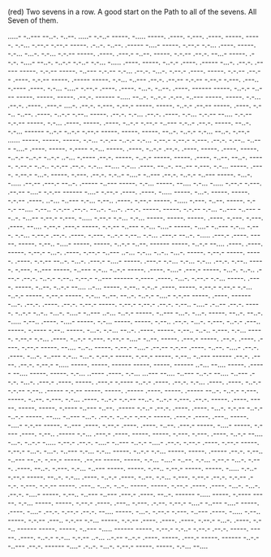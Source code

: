 (red) Two sevens in a row. A good start on the Path to all of the sevens. All Seven of them.

.....- -..--- --..-. -..--. .....- -.-..- -----. -..... -----. .----. -.---. .----. -----. -----. -.-... -.--.- -.--.- -----. .-..-. -..--. .----- -....- -----. -.--.- -.-... .----. -----. -.-... -...-. -.-... -.-.-- -----. .----. .---.- -..--. -----. -.-.-- .--.-. --...- -----. .--.-. -....- --..-. -..-.- -.-..- -.-... -..... .----. -----. -..-.- .----. .----- -...-. .--.-. .----- -----. -.-.-- -----. -..--- -.-.-- -.-... .--.-. -...-. -.--.- .----. -----. -.-.-- .--.-- .----. -.-.-- -----. .----- -----. -.-... -..--- .--.-. .--.-- -.-.-- -.--.- -.---. .---.. -.---- .----. -.-... -....- -.--.- .----. .----. -...-. -..--. .----. ------ -----. -..-.- -..--- -----. -----. -----. .--.-. ------ -..... --..-. -..-.- .-.--. -..--- -----. -----. -.-... .--.-. .----. .---.- ....-. .--.-. -.---. -.--.- -----. -----. -..-.- .--.-- -----. .----. -.--.. -..--. .----. -..-.- -.--.. -----. .--.-. -.-... .--.-. .----. -.-... -.-.-- --.... -.-.-- -.-.-- -----. -.-... .----. -----. .----. -..-.- -.--.- -..--- -.-..- .--.-. -----. --..-. -.-... ------ -..-.- -..-.- -.--.- -----. -----. -----. --..-. -..-.- -.-... --..-. -.--.- ...... -----. -----. -----. -.-... -.-.-- -..-.- -.-... -.--.- -.--.- -.---. .--.-. -.--.. -..--- -....- .----. -----. -.---- -.-... -----. .----. -..-.- .--.-. .----. -----. .----. -----. -..-.- -..-.- -..-.- ..-... -.---- .--.-. -----. -..-.- -----. -----. .----. -..--. --..-. -----. -.--.- -..-.. -.-.-- .--.-. -.-... --.... -.-... .----. --..-. --..-- -.---. -.-... -----. .----. -.--.- -...-. -----. -.---. .--.-. -.-..- -....- -..--- .--.-. -..-.- -..--- -----. -...-. -..... .--.-- .---.- --..-. .----- -..--- -----. -.-... -----. --.... -.-... -..... -.--.- -.---. .--.-- -....- -.-.-- ------ -....- -.--.- .----. .----. -..... -----. -...-. -----. -----. -.-.-- .----. ..-... -..--- -.-... -.--.. .----. -.--.- -----. -..... -.---. -..--. -----. -.--.- --.... -.--.. -.-.-- .--.-. --..-. -...-. .--.-. -----. -----. -.-.-- -.-... -..--- -..--- --..-. -...-- -.--.- -.---. -..... -.--.- -.-... -.-... -----. -----. -----. .----. -.---. -.---. .----. --.... -.--.- .---.- -----. -.-.-- -..--- -.-... -....- -----. -....- -..--- -.-... -.---. -.-... -.--.- .--.-. .----. -.---. -..-.- -.--.. -.-... .---.- --..-. -..... .---.- .----. -----. -----. -.--.. -....- -----. -----. -..-.- -..--. ------ -----. -..-.- --.... .----. .----. -----. -.--.- -...-. .----. -.--.- -..--- ..-... -.-... -..-.. -...-. -----. -.--.- -----. -----. .----. -.-.-- --..-. -...-. .---.- -....- -----. .---.- -.-... -.-... -.-... .--.-. -.--.. -----. -.---. -..--- -----. -..--- -.-... -..-.- -----. .----. -....- .---.- -----. -...-. -..-.. .---.- .--.-. -..-.- -.--.. -.--.- -..--- ------ -.---- .----. -...-. -.--.- -.-... -----. .----. -----. -..--. -..-.- --.... ..-... -----. -.--.. -.-..- .----. -----. -.--.- -.--.- -.-... -..-.- -----. -.--.- -----. -.-... -..--. --..-. -..-.- -....- -.-.-- -----. .----. ------ -...-. .--.-. .----. .--.-. -.--.- -----. -.--.- -.--.- .--.-. -.--.. -....- .-..-- .--.-. -----. -..-.- -..-.. -...-. -....- -..--- ..-... -..-.- -----. -..--- -...-. -...-. -----. --..-. --..-. -..... -.--.. .----. -....- -----. -.-... -----. -----. -.--.. .--.-. -...-. -.---. -..-.- .---.. -----. -.---- -.--.. -----. -...-. -.-... --..-. .----. -----. -.--.. -..-.. -.---. -.-... -----. -.--.- -.-... .----. -..-.- -.---. -.--.- -....- -..--. -----. .---.- -----. .--.-. .----. .----. -.--.- -----. --.... -..-.. -----. -.--.- -....- .--.-- -.-.-- .----. -..--. -....- .--.-. .----. -...-. -..--- -.-... -...-. -.--.- -----. -.--.- -----. -.--.. -..--- ------ .--.-. .----. .--.-. -.--.- -..... -----. -----. ------ -----. -----. ------ ..-... --.... -----. .----- --.... -----. -----. -.-... ..---- .----. -.-... ...--- --.... -..--- -..-.- --.... -..--- .--.-. -...-. .---.- .----. -----. .---.- -.---- -..-.- .----. .--.-. -.-... .----. .----. -..-.- -.-.-- -.--.. .----- -.-.-- -----. -----. .----- .----. -----. .----- --..-. -..-.- -.---. -----. -..--. -.---. -.-... .----. -..-.- -.-.-- --..-. -..-.- -.---. .--.-. -----. .----. -----. -----. -----. -.---- -..--- -..--. .----- -.-..- .--.-. .----. .----. -...-. -.-.-- -..-.- -..-.- -----. --.... -..--- -...-. .--.-. -..-.- -.--.- -----. .---.- .----. .---.. -----. -....- -.-.-- -----. -..--- .----. -.--.- .----. .----. -..--. .---.- -----. -....- -----. -.---- .----. -.--.. .----- -.-... .---.- .----. -----. -----. -.---. -.---. .----. -..-.- --.... -...-. -..-.- -..... -.--.- .--.-. -....- -..--- -..-.- -....- .--.-. -.--.- .----. -.--.- -----. -.--.- -...-. -...-. -..--- -.-... -.-... -----. -..-.- -.-... -----. -----. .----- .--.-. -.--.. -..--- --..-. -.--.- -----. .--.-- -----. -----. -.-... -....- -..--. -.-... -.--.- -...-. -.---. .----. --..-. -.---. -.-... -..--- -----. -----. -.--.. -.--.- -----. -----. -..... -.-..- -.--.- -----. --..-. -.-... .----. -..-.- .----. -..--. -.-... -.---. -.--.- .--.-. -.-.-- .--.-. -.---. -.-.-- -----. .---.. -...-. -..-.. -----. -----. -.--.- .----. .----. -...-. -...-. .--.-. -....- -----. -.--.. -..--- -..--- .---.- .----. --..-. ------ -..... -----. -.---- -----. -.-... -----. -----. -.--.- .----. .---.. -.---. .-.--. -.--.- -....- -..--- -....- -----. .----. -....- .--.-. -.--.- .--.-. --.... -----. -...-. -.--.- -.---. -..--- .----. -..... -.--.. -----. -.-.-- .---.. -.-.-- -.-... -----. -.-.-- .----. .----. .----. -.--.- -...-. .----. -.--.. ------ -----. -----. -..--- -..... ------ -----. -.--.- -.-..- -.--.- .--.-. -----. -----. .----. -..-.- -.-... -.-.-- ..-... ..-.-- -..-.- .----. -----. .---.- -----. ------ -..-.- -..--- .--.-. ------ -....- .-..-. -...-. -.--.- -----. -----. -.-... --....